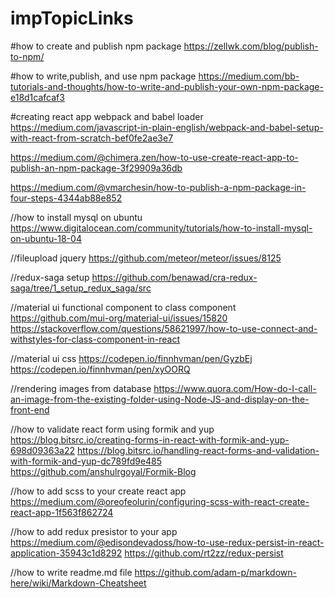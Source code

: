 # impTopicLinks

#how to create and publish npm package
  https://zellwk.com/blog/publish-to-npm/   

#how to write,publish, and use npm package
  https://medium.com/bb-tutorials-and-thoughts/how-to-write-and-publish-your-own-npm-package-e18d1cafcaf3   

#creating react app webpack and babel loader
  https://medium.com/javascript-in-plain-english/webpack-and-babel-setup-with-react-from-scratch-bef0fe2ae3e7    



https://medium.com/@chimera.zen/how-to-use-create-react-app-to-publish-an-npm-package-3f29909a36db

https://medium.com/@vmarchesin/how-to-publish-a-npm-package-in-four-steps-4344ab88e852

//how to install mysql on ubuntu
https://www.digitalocean.com/community/tutorials/how-to-install-mysql-on-ubuntu-18-04

//fileupload jquery
https://github.com/meteor/meteor/issues/8125

//redux-saga setup
https://github.com/benawad/cra-redux-saga/tree/1_setup_redux_saga/src

//material ui functional component to class component
https://github.com/mui-org/material-ui/issues/15820
https://stackoverflow.com/questions/58621997/how-to-use-connect-and-withstyles-for-class-component-in-react

//material ui css
https://codepen.io/finnhvman/pen/GyzbEj
https://codepen.io/finnhvman/pen/xyOORQ

//rendering images from database
https://www.quora.com/How-do-I-call-an-image-from-the-existing-folder-using-Node-JS-and-display-on-the-front-end

//how to validate react form using formik and yup
https://blog.bitsrc.io/creating-forms-in-react-with-formik-and-yup-698d09363a22
https://blog.bitsrc.io/handling-react-forms-and-validation-with-formik-and-yup-dc789fd9e485
https://github.com/anshulrgoyal/Formik-Blog

//how to add scss to your create react app
https://medium.com/@oreofeolurin/configuring-scss-with-react-create-react-app-1f563f862724

//how to add redux presistor to your app
https://medium.com/@edisondevadoss/how-to-use-redux-persist-in-react-application-35943c1d8292
https://github.com/rt2zz/redux-persist

//how to write readme.md file
https://github.com/adam-p/markdown-here/wiki/Markdown-Cheatsheet
